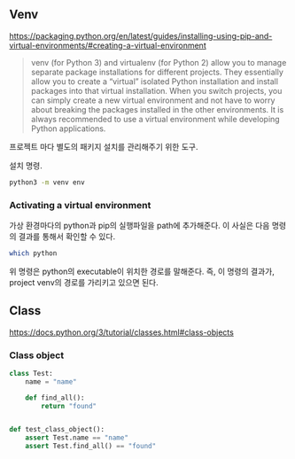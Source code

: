 ## Venv
https://packaging.python.org/en/latest/guides/installing-using-pip-and-virtual-environments/#creating-a-virtual-environment

> venv (for Python 3) and virtualenv (for Python 2) allow you to manage separate package installations for different projects. They essentially allow you to create a “virtual” isolated Python installation and install packages into that virtual installation. When you switch projects, you can simply create a new virtual environment and not have to worry about breaking the packages installed in the other environments. It is always recommended to use a virtual environment while developing Python applications.

프로젝트 마다 별도의 패키지 설치를 관리해주기 위한 도구. 

설치 명령.
```zsh
python3 -m venv env
```

### Activating a virtual environment
가상 환경마다의 python과 pip의 실행파일을 path에 추가해준다. 
이 사실은 다음 명령의 결과를 통해서 확인할 수 있다. 

```bash
which python
```

위 명령은 python의 executable이 위치한 경로를 말해준다. 
즉, 이 명령의 결과가, project venv의 경로를 가리키고 있으면 된다.

## Class
https://docs.python.org/3/tutorial/classes.html#class-objects

### Class object
```python
class Test:
    name = "name"

    def find_all():
        return "found"


def test_class_object():
    assert Test.name == "name"
    assert Test.find_all() == "found"
```
